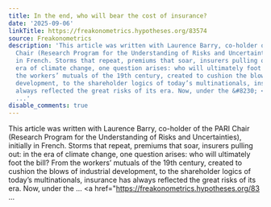 ```yaml
---
title: In the end, who will bear the cost of insurance?
date: '2025-09-06'
linkTitle: https://freakonometrics.hypotheses.org/83574
source: Freakonometrics
description: 'This article was written with Laurence Barry, co-holder of the PARI
  Chair (Research Program for the Understanding of Risks and Uncertainties), initially
  in French. Storms that repeat, premiums that soar, insurers pulling out: in the
  era of climate change, one question arises: who will ultimately foot the bill? From
  the workers’ mutuals of the 19th century, created to cushion the blows of industrial
  development, to the shareholder logics of today’s multinationals, insurance has
  always reflected the great risks of its era. Now, under the &#8230; <a href="https://freakonometrics.hypotheses.org/83
  ...'
disable_comments: true
---
```

This article was written with Laurence Barry, co-holder of the PARI Chair (Research Program for the Understanding of Risks and Uncertainties), initially in French. Storms that repeat, premiums that soar, insurers pulling out: in the era of climate change, one question arises: who will ultimately foot the bill? From the workers’ mutuals of the 19th century, created to cushion the blows of industrial development, to the shareholder logics of today’s multinationals, insurance has always reflected the great risks of its era. Now, under the &#8230; <a href="https://freakonometrics.hypotheses.org/83 ...